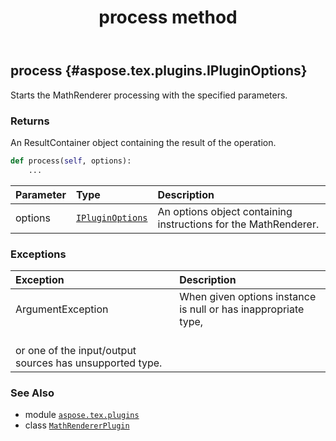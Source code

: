 ﻿---
title: process method
second_title: Aspose.TeX for Python via .NET API References
description: 
type: docs
weight: 20
url: /python-net/aspose.tex.plugins/mathrendererplugin/process/
is_root: false
---

## process {#aspose.tex.plugins.IPluginOptions}

Starts the MathRenderer processing with the specified parameters.


### Returns 


An ResultContainer object containing the result of the operation.


```python
def process(self, options):
    ...
```


| Parameter | Type | Description |
| :- | :- | :- |
| options | [`IPluginOptions`](/tex/python-net/aspose.tex.plugins/ipluginoptions) | An options object containing instructions for the MathRenderer. |
### Exceptions
| Exception | Description |
| :- | :- |
| ArgumentException | When given options instance is null or has inappropriate type,<br/>or one of the input/output sources has unsupported type. |





### See Also
* module [`aspose.tex.plugins`](../../)
* class [`MathRendererPlugin`](/tex/python-net/aspose.tex.plugins/mathrendererplugin)
